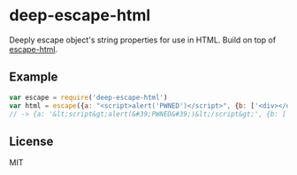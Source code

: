 # deep-escape-html

Deeply escape object's string properties for use in HTML.
Build on top of [escape-html](https://www.npmjs.com/package/escape-html).

## Example

``` js
var escape = require('deep-escape-html')
var html = escape({a: "<script>alert('PWNED')</script>", {b: ['<div></div>', 1, true, false]}})
// -> {a: '&lt;script&gt;alert(&#39;PWNED&#39;)&lt;/script&gt;', {b: ['&lt;div&gt;&lt;/div&gt;', 1, true, false]}}
```

## License

MIT

